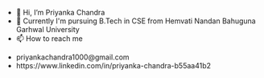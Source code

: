 


- 👋 Hi, I’m Priyanka Chandra 
- 🌱 Currently I'm pursuing B.Tech in CSE
                 from 
    Hemvati Nandan Bahuguna Garhwal University
- 📫 How to reach me

<ul>   <li>priyankachandra1000@gmail.com</li>
       <li>https://www.linkedin.com/in/priyanka-chandra-b55aa41b2</li>
</ul>
